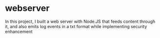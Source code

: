 # webserver

In this project, I built a web server with Node.JS that feeds content through it, and also emits log events in a txt format
while implementing security enhancement
